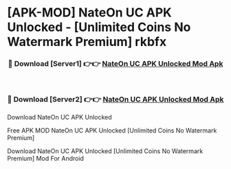 # [APK-MOD] NateOn UC APK Unlocked - [Unlimited Coins No Watermark Premium] rkbfx



<div align="center">
<h3>🔴 Download [Server1] 👉👉 <a href="https://momento.my/?title=NateOn_UC_APK_Unlocked">NateOn UC APK Unlocked Mod Apk</a></h3><br>

<h3>🔴 Download [Server2] 👉👉 <a href="https://momento.my/?title=NateOn_UC_APK_Unlocked">NateOn UC APK Unlocked Mod Apk</a></h3>
</div>



Download NateOn UC APK Unlocked 

Free APK MOD NateOn UC APK Unlocked [Unlimited Coins No Watermark Premium]

Download NateOn UC APK Unlocked [Unlimited Coins No Watermark Premium] Mod For Android
